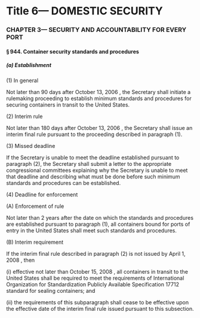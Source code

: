 
# Title 6— DOMESTIC SECURITY
### CHAPTER 3— SECURITY AND ACCOUNTABILITY FOR EVERY PORT
#### § 944. Container security standards and procedures
##### (a) Establishment

(1) In general

Not later than 90 days after October 13, 2006 , the Secretary shall initiate a rulemaking proceeding to establish minimum standards and procedures for securing containers in transit to the United States.

(2) Interim rule

Not later than 180 days after October 13, 2006 , the Secretary shall issue an interim final rule pursuant to the proceeding described in paragraph (1).

(3) Missed deadline

If the Secretary is unable to meet the deadline established pursuant to paragraph (2), the Secretary shall submit a letter to the appropriate congressional committees explaining why the Secretary is unable to meet that deadline and describing what must be done before such minimum standards and procedures can be established.

(4) Deadline for enforcement

(A) Enforcement of rule

Not later than 2 years after the date on which the standards and procedures are established pursuant to paragraph (1), all containers bound for ports of entry in the United States shall meet such standards and procedures.

(B) Interim requirement

If the interim final rule described in paragraph (2) is not issued by April 1, 2008 , then

(i) effective not later than October 15, 2008 , all containers in transit to the United States shall be required to meet the requirements of International Organization for Standardization Publicly Available Specification 17712 standard for sealing containers; and

(ii) the requirements of this subparagraph shall cease to be effective upon the effective date of the interim final rule issued pursuant to this subsection.
